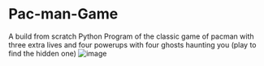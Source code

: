 # Pac-man-Game
A build from scratch Python Program of the classic game of pacman with three extra lives and four powerups with four ghosts haunting you (play to find the hidden one)
![image](https://github.com/bbhoom/Pac-man-Game/assets/109898065/4c324922-8ad3-40f8-aeb3-191cbf539326)
